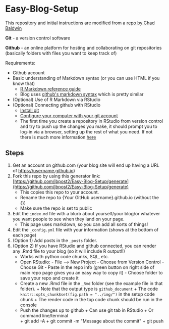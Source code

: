 # Easy-Blog-Setup

This repository and initial instructions are modified from a [repo by Chad Baldwin](https://chadbaldwin.net/2021/03/14/how-to-build-a-sql-blog.html)

**Git** - a version control software  

**Github** - an online platform for hosting and collaborating on git repositories (basically folders with files you want to keep track of)

Requirements:
- Github account
- Basic understanding of Markdown syntax (or you can use HTML if you know that)
    - [R Markdown reference guide](https://www.rstudio.com/wp-content/uploads/2015/03/rmarkdown-reference.pdf?_ga=2.243129861.649238065.1666362515-276851843.1648675901)
    - Blog uses [github's markdown syntax](https://github.com/adam-p/markdown-here/wiki/Markdown-Cheatsheet) which is pretty similar
- (Optional) Use of R Markdown via RStudio
- (Optional) Connecting github with RStudio
    - [Install git](https://happygitwithr.com/install-git.html)
    - [Configure your computer with your git account](https://happygitwithr.com/hello-git.html)
    - The first time you create a repository in RStudio from version control and try to push up the changes you make, it should prompt you to log-in via a browser, setting up the rest of what you need.  If not there is much more information [here](https://happygitwithr.com/rstudio-git-github.html)


## Steps

1. Get an account on github.com (your blog site will end up having a URL of https://username.github.io)
2. Fork this repo by using this generator link: [https://github.com/jbpost2/Easy-Blog-Setup/generate](https://github.com/jbpost2/Easy-Blog-Setup/generate)
    + This copies this repo to your account.
    + Rename the repo to {Your GitHub username}.github.io (without the {})
    + Make sure the repo is set to public
3. Edit the `index.md` file with a blurb about yourself/your blog/or whatever you want people to see when they land on your page.
    + This page uses markdown, so you can add all sorts of things!
4. Edit the `_config.yml` file with your information (shows at the bottom of each page)
5. (Option 1) Add posts in the `_posts` folder.
6. (Option 2) If you have RStudio and github connected, you can render any .Rmd file to your blog (so it will include R output!!)
    + Works with python code chunks, SQL, etc.
    + Open RStudio: 
            - File --> New Project 
            - Choose from Version Control
            - Choose Git
            - Paste in the repo info (green button on right side of main repo page gives you an easy way to copy it)
            - Choose folder to save your repo and create it
    + Create a new .Rmd file in the `_Rmd` folder (see the example file in that folder).
            + Note that the output type is `github_document`
            + The code `knitr::opts_chunk$set(fig.path = "../img/")` in the setup code chunk
            + The render code in the top code chunk should be run in the console
    + Push the changes up to github
            + Can use git tab in RStudio
            + Or command line/terminal  
                  + git add -A
                  + git commit -m "Message about the commit"
                  + git push
